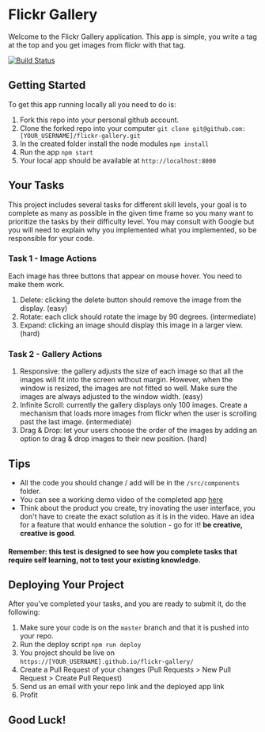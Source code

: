 # Flickr Gallery

Welcome to the Flickr Gallery application.
This app is simple, you write a tag at the top and you get images from flickr with that tag.

[![Build Status](https://travis-ci.org/guysopher/flickr-gallery.svg?branch=master)](https://travis-ci.org/guysopher/flickr-gallery)

## Getting Started
To get this app running locally all you need to do is:
1. Fork this repo into your personal github account.
1. Clone the forked repo into your computer `git clone git@github.com:[YOUR_USERNAME]/flickr-gallery.git`
2. In the created folder install the node modules `npm install`
3. Run the app `npm start`
4. Your local app should be available at `http://localhost:8000`

## Your Tasks
This project includes several tasks for different skill levels, your goal is to complete as many as possible in the given time frame so you many want to prioritize the tasks by their difficulty level. 
You may consult with Google but you will need to explain why you implemented what you implemented, so be responsible for your code.

### Task 1 - Image Actions
Each image has three buttons that appear on mouse hover. You need to make them work.
1. Delete: clicking the delete button should remove the image from the display. (easy)
2. Rotate: each click should rotate the image by 90 degrees. (intermediate)
3. Expand: clicking an image should display this image in a larger view. (hard)

### Task 2 - Gallery Actions
1. Responsive:  the gallery adjusts the size of each image so that all the images will fit into the screen without margin. However, when the window is resized, the images are not fitted so well. Make sure the images are always adjusted to the window width. (easy)
2. Infinite Scroll: currently the gallery displays only 100 images. Create a mechanism that loads more images from flickr when the user is scrolling past the last image. (intermediate)
3. Drag & Drop: let your users choose the order of the images by adding an option to drag & drop images to their new position. (hard)

## Tips
- All the code you should change / add will be in the `/src/components` folder.
- You can see a working demo video of the completed app [here](https://youtu.be/NW4VojSUFQc)
- Think about the product you create, try inovating the user interface, you don't have to create the exact solution as it is in the video.  Have an idea for a feature that would enhance the solution - go for it! **be creative, creative is good**.

#### Remember: this test is designed to see how you complete tasks that require self learning, not to test your existing knowledge.

## Deploying Your Project
After you've completed your tasks, and you are ready to submit it, do the following:
1. Make sure your code is on the `master` branch and that it is pushed into your repo.
2. Run the deploy script `npm run deploy`
3. You project should be live on `https://[YOUR_USERNAME].github.io/flickr-gallery/`
4. Create a Pull Request of your changes (Pull Requests > New Pull Request > Create Pull Request)
5. Send us an email with your repo link and the deployed app link
6. Profit

## Good Luck!
